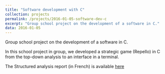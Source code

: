```yaml
---
title: "Software development with C"
collection: projects
permalink: /projects/2016-01-05-software-dev-c
excerpt: "Group school project on the development of a software in C."
data: 2016-01-05
---
```

Group school project on the development of a software in C.

In this school project in group, we developed a strategic game (Repello) in C from the top-down analysis to an interface in a terminal.

The Structured analysis report (in French) is available [here](/files/Cahier_des_Charges_du_Projet_d_Algorithme.pdf)